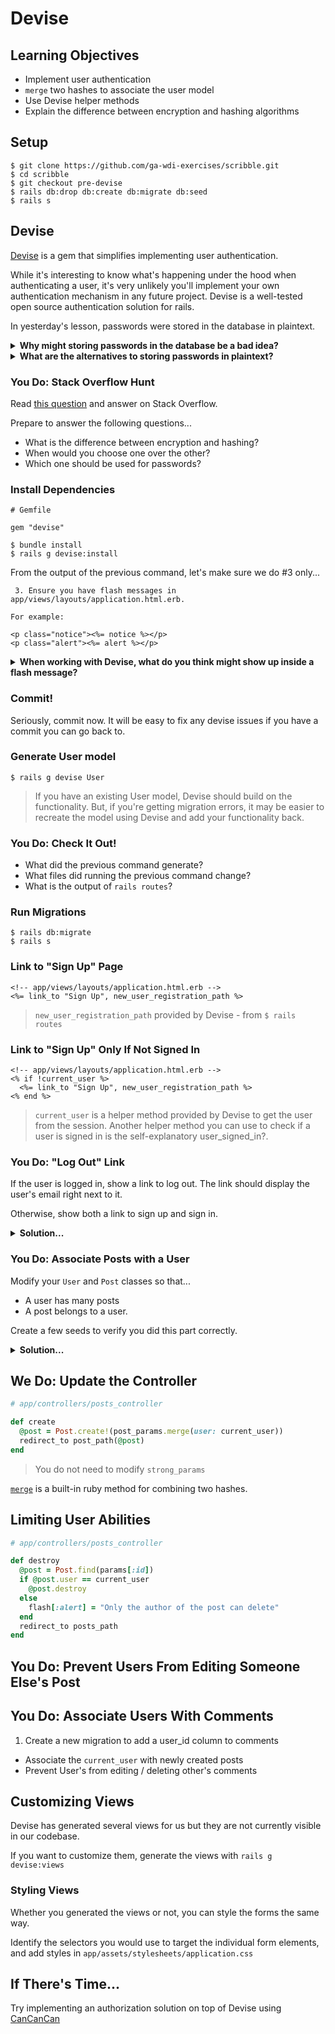 # Devise

## Learning Objectives

- Implement user authentication
- `merge` two hashes to associate the user model
- Use Devise helper methods
- Explain the difference between encryption and hashing algorithms

## Setup

```
$ git clone https://github.com/ga-wdi-exercises/scribble.git
$ cd scribble
$ git checkout pre-devise
$ rails db:drop db:create db:migrate db:seed
$ rails s
```

## Devise

[Devise](https://github.com/plataformatec/devise#starting-with-rails) is a gem that simplifies implementing user authentication.

While it's interesting to know what's happening under the hood when authenticating a user, it's very unlikely you'll implement your own authentication mechanism in any future project. Devise is a well-tested open source authentication solution for rails.

In yesterday's lesson, passwords were stored in the database in plaintext.

<details>
  <summary><strong>Why might storing passwords in the database be a bad idea?</strong></summary>

  - We might get hacked
  - Some users have the same password for every service (not me)
  - [Plain Text Offenders](http://plaintextoffenders.com/faq/devs)

</details>

<details>
  <summary><strong>What are the alternatives to storing passwords in plaintext?</strong></summary>

  - Hashing
  - Encryption

</details>

### You Do: Stack Overflow Hunt

Read [this question](http://stackoverflow.com/questions/4948322/fundamental-difference-between-hashing-and-encryption-algorithms) and answer on Stack Overflow.

Prepare to answer the following questions...
- What is the difference between encryption and hashing?
- When would you choose one over the other?
- Which one should be used for passwords?

### Install Dependencies

```
# Gemfile

gem "devise"
```

```
$ bundle install
$ rails g devise:install
```

<!-- AM: Show what the output is -->

From the output of the previous command, let's make sure we do #3 only...

```
 3. Ensure you have flash messages in app/views/layouts/application.html.erb.

For example:

<p class="notice"><%= notice %></p>
<p class="alert"><%= alert %></p>
```

<details>
  <summary><strong>When working with Devise, what do you think might show up inside a flash message?</strong></summary>

  - Whether the user has signed in or out successfully
  - Whether the password is correct/incorrect
  - Whether the username is taken

</details>

### Commit!

Seriously, commit now. It will be easy to fix any devise issues if you have a commit you can go back to.

### Generate User model

```
$ rails g devise User
```

> If you have an existing User model, Devise should build on the functionality. But, if you're getting migration errors, it may be easier to recreate the model using Devise and add your functionality back.

### You Do: Check It Out!

- What did the previous command generate?
- What files did running the previous command change?
- What is the output of `rails routes`?

### Run Migrations

```
$ rails db:migrate
$ rails s
```

### Link to "Sign Up" Page

```erb
<!-- app/views/layouts/application.html.erb -->
<%= link_to "Sign Up", new_user_registration_path %>
```

>`new_user_registration_path` provided by Devise - from `$ rails routes`

### Link to "Sign Up" Only If Not Signed In

```erb
<!-- app/views/layouts/application.html.erb -->
<% if !current_user %>
  <%= link_to "Sign Up", new_user_registration_path %>
<% end %>
```
> `current_user` is a helper method provided by Devise to get the user from the session. Another helper method you can use to check if a user is signed in is the self-explanatory user_signed_in?.

### You Do: "Log Out" Link

<!-- AM: Show example of this -->

If the user is logged in, show a link to log out. The link should display the user's email right next to it.

Otherwise, show both a link to sign up and sign in.

<details>
  <summary><strong>Solution...</strong></summary>

  ```erb
  <!-- app/views/layouts/application.html.erb -->
  <% if !current_user %>
    <%= link_to "Sign up", new_user_registration_path %>
    <%= link_to "Sign in", new_user_session_path %>
  <% else %>
    <%= link_to "Sign out", destroy_user_session_path, :method => :delete %>
      <%= current_user.email %>
  <% end %>
  ```

  > The delete method needs to be specified. `GET` is the default for the `link_to` helper.

</details>

### You Do: Associate Posts with a User

Modify your `User` and `Post` classes so that...
- A user has many posts
- A post belongs to a user.

Create a few seeds to verify you did this part correctly.

<details>
  <summary><strong>Solution...</strong></summary>

  ```rb
  # app/models/user

  has_many :posts
  ```

  ```rb
  # app/models/post

  belongs_to :user
  ```

  ```
  $ rails g migration add_users_to_posts user:references
  $ rake db:migrate
  ```

</details>

## We Do: Update the Controller

<!-- AM: Need some more copy here, esp. explaining how merge works. -->
<!-- AM: Show equivalent code they already understand. -->
<!-- AM: Also say WHY we would use merge. -->

```rb
# app/controllers/posts_controller

def create
  @post = Post.create!(post_params.merge(user: current_user))
  redirect_to post_path(@post)
end
```

> You do not need to modify `strong_params`

[`merge`](https://ruby-doc.org/core-2.2.0/Hash.html#method-i-merge) is a built-in ruby method for combining two hashes.

## Limiting User Abilities

<!-- AM: Need some copy here. -->

```rb
# app/controllers/posts_controller

def destroy
  @post = Post.find(params[:id])
  if @post.user == current_user
    @post.destroy
  else
    flash[:alert] = "Only the author of the post can delete"
  end
  redirect_to posts_path
end
```

## You Do: Prevent Users From Editing Someone Else's Post

<!-- AM: There's nothing in here. -->

## You Do: Associate Users With Comments

1. Create a new migration to add a user_id column to comments
- Associate the `current_user` with newly created posts
- Prevent User's from editing / deleting other's comments

## Customizing Views

Devise has generated several views for us but they are not currently visible in our
codebase.

If you want to customize them, generate the views with `rails g devise:views`

### Styling Views

Whether you generated the views or not, you can style the forms the same way.

Identify the selectors you would use to target the individual form elements, and add
styles in `app/assets/stylesheets/application.css`

## If There's Time...

Try implementing an authorization solution on top of Devise using [CanCanCan](https://github.com/ga-wdi-lessons/cancancan)
